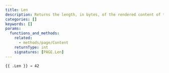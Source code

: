 ```yaml
---
title: Len
description: Returns the length, in bytes, of the rendered content of the given page.
categories: []
keywords: []
params:
  functions_and_methods:
    related:
      - methods/page/Content
    returnType: int
    signatures: [PAGE.Len]
---
```


```go-html-template
{{ .Len }} → 42
```
